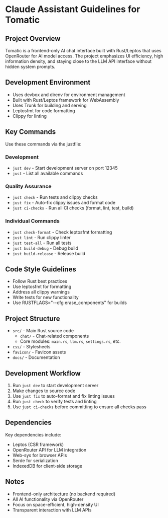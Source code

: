 # Claude Assistant Guidelines for Tomatic

## Project Overview
Tomatic is a frontend-only AI chat interface built with Rust/Leptos that uses OpenRouter for AI model access. The project emphasizes UI efficiency, high information density, and staying close to the LLM API interface without hidden system prompts.

## Development Environment
- Uses devbox and direnv for environment management
- Built with Rust/Leptos framework for WebAssembly
- Uses Trunk for building and serving
- Leptosfmt for code formatting
- Clippy for linting

## Key Commands
Use these commands via the justfile:

### Development
- `just dev` - Start development server on port 12345
- `just` - List all available commands

### Quality Assurance
- `just check` - Run tests and clippy checks
- `just fix` - Auto-fix clippy issues and format code
- `just ci-checks` - Run all CI checks (format, lint, test, build)

### Individual Commands
- `just check-format` - Check leptosfmt formatting
- `just lint` - Run clippy linter
- `just test-all` - Run all tests
- `just build-debug` - Debug build
- `just build-release` - Release build

## Code Style Guidelines
- Follow Rust best practices
- Use leptosfmt for formatting
- Address all clippy warnings
- Write tests for new functionality
- Use RUSTFLAGS="--cfg erase_components" for builds

## Project Structure
- `src/` - Main Rust source code
  - `chat/` - Chat-related components
  - Core modules: `main.rs`, `llm.rs`, `settings.rs`, etc.
- `css/` - Stylesheets
- `favicon/` - Favicon assets
- `docs/` - Documentation

## Development Workflow
1. Run `just dev` to start development server
2. Make changes to source code
3. Use `just fix` to auto-format and fix linting issues
4. Run `just check` to verify tests and linting
5. Use `just ci-checks` before committing to ensure all checks pass

## Dependencies
Key dependencies include:
- Leptos (CSR framework)
- OpenRouter API for LLM integration
- Web-sys for browser APIs
- Serde for serialization
- IndexedDB for client-side storage

## Notes
- Frontend-only architecture (no backend required)
- All AI functionality via OpenRouter
- Focus on space-efficient, high-density UI
- Transparent interaction with LLM APIs